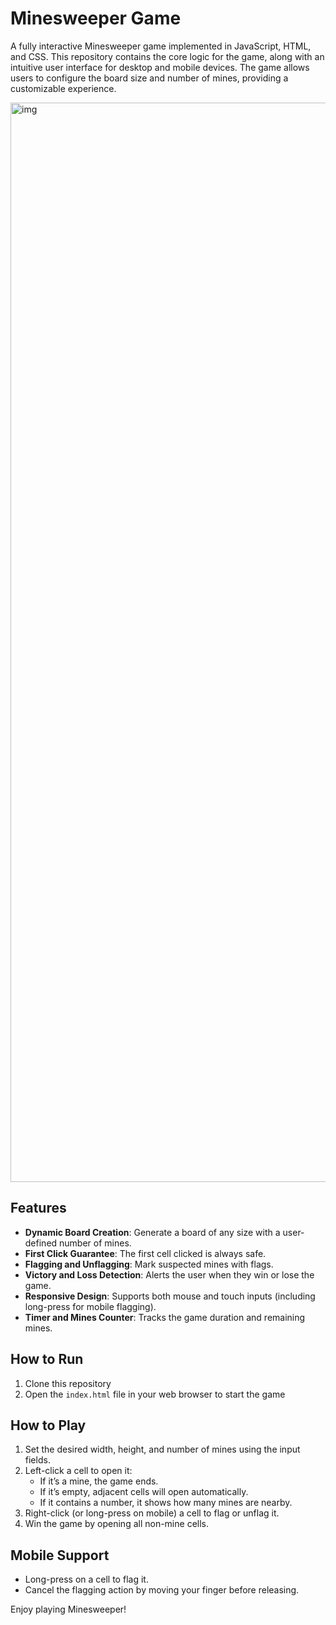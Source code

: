# Minesweeper Game

A fully interactive Minesweeper game implemented in JavaScript, HTML, and CSS. This repository contains the core logic for the game, along with an intuitive user interface for desktop and mobile devices. The game allows users to configure the board size and number of mines, providing a customizable experience.

<img width="1727" alt="img" src="https://github.com/user-attachments/assets/cfcdfa19-3dbe-469e-ba4f-28b5e6bbfa5f" />

## Features

- **Dynamic Board Creation**: Generate a board of any size with a user-defined number of mines.
- **First Click Guarantee**: The first cell clicked is always safe.
- **Flagging and Unflagging**: Mark suspected mines with flags.
- **Victory and Loss Detection**: Alerts the user when they win or lose the game.
- **Responsive Design**: Supports both mouse and touch inputs (including long-press for mobile flagging).
- **Timer and Mines Counter**: Tracks the game duration and remaining mines.

## How to Run

1. Clone this repository   
2. Open the `index.html` file in your web browser to start the game

## How to Play

1. Set the desired width, height, and number of mines using the input fields.
2. Left-click a cell to open it:
   - If it’s a mine, the game ends.
   - If it’s empty, adjacent cells will open automatically.
   - If it contains a number, it shows how many mines are nearby.
3. Right-click (or long-press on mobile) a cell to flag or unflag it.
4. Win the game by opening all non-mine cells.

## Mobile Support
- Long-press on a cell to flag it.
- Cancel the flagging action by moving your finger before releasing.

Enjoy playing Minesweeper!
